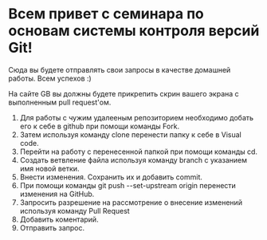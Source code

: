 # Всем привет с семинара по основам системы контроля версий Git!

Сюда вы будете отправлять свои запросы в качестве домашней работы. Всем успехов :)

На сайте GB вы должны будете прикрепить скрин вашего экрана с выполненным pull request'ом.

1. Для работы с чужим удалееным репозиторием необходимо добать его к себе в github  при помощи команды  Fork. 
2. Затем используя команду clone перенести папку к себе в  Visual code. 
3. Перейти на работу с перенесенной папкой при помощи команды cd.
4. Создать ветвление файла используя команду branch с указанием имя новой ветки. 
5. Внести изменения. Сохранить их и добавить commit. 
6. При помощи команды git push --set-upstream origin перенести изменения на GitHub.
7. Запросить разрешение на рассмотрение о внесение изменений используя команду Pull Request
8. Добавить коментарий. 
9. Отправить запрос.
